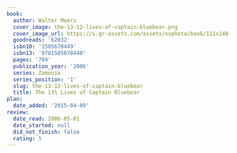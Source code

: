```yaml
---
book:
  author: Walter Moers
  cover_image: the-13-12-lives-of-captain-bluebear.png
  cover_image_url: https://s.gr-assets.com/assets/nophoto/book/111x148-bcc042a9c91a29c1d680899eff700a03.png
  goodreads: '62032'
  isbn10: '1585678449'
  isbn13: '9781585678440'
  pages: '704'
  publication_year: '2006'
  series: Zamonia
  series_position: '1'
  slug: the-13-12-lives-of-captain-bluebear
  title: The 13½ Lives of Captain Bluebear
plan:
  date_added: '2015-04-09'
review:
  date_read: 2006-05-01
  date_started: null
  did_not_finish: false
  rating: 5
---
```

